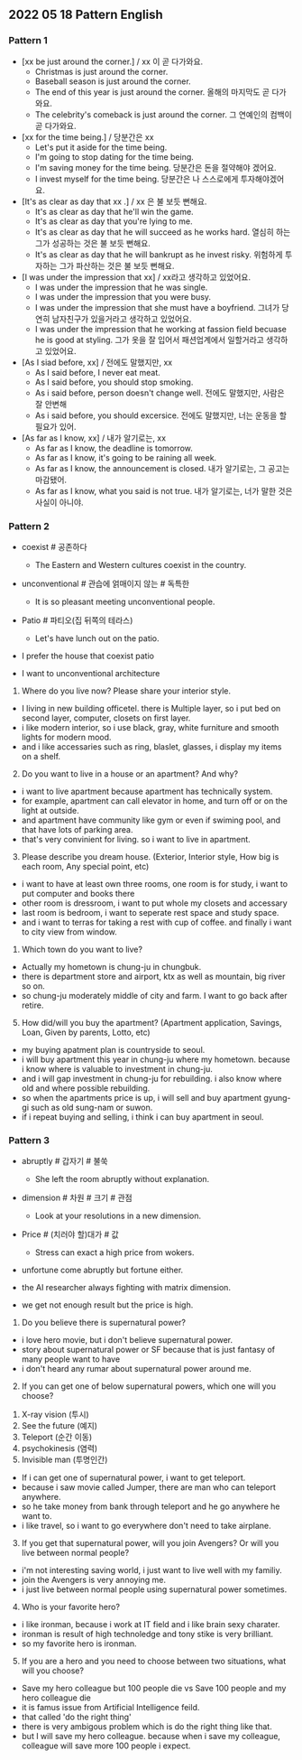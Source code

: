 ## 2022 05 18 Pattern English

### Pattern 1
- [xx be just around the corner.] / xx 이 곧 다가와요.
  - Christmas is just around the corner.
  - Baseball season is just around the corner.
  - The end of this year is just around the corner. 올해의 마지막도 곧 다가와요.
  - The celebrity's comeback is just around the corner.  그 연예인의 컴백이 곧 다가와요.
- [xx for the time being.] / 당분간은 xx
  - Let's put it aside for the time being.
  - I'm going to stop dating for the time being.
  - I'm saving money for the time being. 당분간은 돈을 절약해야 겠어요.
  - I invest myself for the time being. 당분간은 나 스스로에게 투자해야겠어요.
- [It's as clear as day that xx .] / xx 은 불 보듯 뻔해요.
  - It's as clear as day that he'll win the game.
  - It's as clear as day that you're lying to me.
  - It's as clear as day that he will succeed as he works hard. 열심히 하는 그가 성공하는 것은 불 보듯 뻔해요.
  - It's as clear as day that he will bankrupt as he invest risky. 위험하게 투자하는 그가 파산하는 것은 불 보듯 뻔해요.
- [I was under the impression that xx] / xx라고 생각하고 있었어요.
  - I was under the impression that he was single.
  - I was under the impression that you were busy.
  - I was under the impression that she must have a boyfriend. 그녀가 당연히 남자친구가 있을거라고 생각하고 있었어요.
  - I was under the impression that he working at fassion field becuase he is good at styling. 그가 옷을 잘 입어서 패션업계에서 일할거라고 생각하고 있었어요.
- [As I siad before, xx] / 전에도 말했지만, xx
  - As I said before, I never eat meat.
  - As I said before, you should stop smoking.
  - As i said before, person doesn't change well. 전에도 말했지만, 사람은 잘 안변해
  - As i said before, you should excersice. 전에도 말했지만, 너는 운동을 할 필요가 있어.
- [As far as I know, xx] / 내가 알기로는, xx
  - As far as I know, the deadline is tomorrow.
  - As far as I know, it's going to be raining all week.
  - As far as I know, the announcement is closed. 내가 알기로는, 그 공고는 마감됐어.
  - As far as I know, what you said is not true. 내가 알기로는, 너가 말한 것은 사실이 아니야.

### Pattern 2
- coexist # 공존하다
  - The Eastern and Western cultures coexist in the country.
- unconventional # 관습에 얽매이지 않는 # 독특한
  - It is so pleasant meeting unconventional people.
- Patio # 파티오(집 뒤쪽의 테라스)
  - Let's have lunch out on the patio.
  
- I prefer the house that coexist patio 
- I want to unconventional architecture

1. Where do you live now? Please share your interior style.
 - I living in new building officetel. there is Multiple layer, so i put bed on second layer, computer, closets on first layer.
 - i like modern interior, so i use black, gray, white furniture and smooth lights for modern mood.
 - and i like accessaries such as ring, blaslet, glasses, i display my items on a shelf.
 
2. Do you want to live in a house or an apartment? And why?
 -  i want to live apartment because apartment has technically system.
 -  for example, apartment can call elevator in home, and turn off or on the light at outside.
 -  and apartment have community like gym or even if swiming pool, and that have lots of parking area.
 -  that's very convinient for living. so i want to live in apartment.
  
3. Please describe you dream house.
(Exterior, Interior style, How big is each room, Any special point, etc)
 - i want to have at least own three rooms, one room is for study, i want to put computer and books there
 - other room is dressroom, i want to put whole my closets and accessary
 - last room is bedroom, i want to seperate rest space and study space.
 - and i want to terras for taking a rest with cup of coffee. and finally i want to city view from window.

1. Which town do you want to live?
 - Actually my hometown is chung-ju in chungbuk. 
 - there is department store and airport, ktx as well as mountain, big river so on. 
 - so chung-ju moderately middle of city and farm. I want to go back after retire.
  
5. How did/will you buy the apartment?
(Apartment application, ​Savings, Loan, Given by parents, Lotto, etc)
 - my buying apatment plan is countryside to seoul.
 - i will buy apartment this year in chung-ju where my hometown. because i know where is valuable to investment in chung-ju.
 - and i will gap investment in chung-ju for rebuilding. i also know where old and where possible rebuilding.
 - so when the apartments price is up, i will sell and buy apartment gyung-gi such as old sung-nam or suwon. 
 - if i repeat buying and selling, i think i can buy apartment in seoul.

### Pattern 3
- abruptly # 갑자기 # 불쑥
  - She left the room abruptly without explanation.
- dimension # 차원 # 크기 # 관점
  - Look at your resolutions in a new dimension.
- Price # (치러야 할)대가 # 값
  - Stress can exact a high price from wokers.
  
- unfortune come abruptly but fortune either.
- the AI researcher always fighting with matrix dimension.
- we get not enough result but the price is high.

1. Do you believe there is supernatural power?
 - i love hero movie, but i don't believe supernatural power.
 - story about supernatural power or SF because that is just fantasy of many people want to have
 - i don't heard any rumar about supernatural power around me.

2. If you can get one of below supernatural powers, which one will you choose?
1) X-ray vision (투시)
2) See the future (예지)
3) Teleport (순간 이동)
4) psychokinesis (염력)
5) Invisible man (투명인간)
 - If i can get one of supernatural power, i want to get teleport.
 - because i saw movie called Jumper, there are man who can teleport anywhere.
 - so he take money from bank through teleport and he go anywhere he want to.
 - i like travel, so i want to go everywhere don't need to take airplane.

3. If you get that supernatural power, will you join Avengers? Or will you live between normal people?
 - i'm not interesting saving world, i just want to live well with my familiy.
 - join the Avengers is very annoying me. 
 - i just live between normal people using supernatural power sometimes.

4. Who is your favorite hero?
 - i like ironman, because i work at IT field and i like brain sexy charater.
 - ironman is result of high technoledge and tony stike is very brilliant.
 - so my favorite hero is ironman.

5. If you are a hero and you need to choose between two situations, what will you choose?
 -  Save my hero colleague but 100 people die vs Save 100 people and my hero colleague die
 -  it is famus issue from Artificial Intelligence feild.
 -  that called 'do the right thing'
 -  there is very ambigous problem which is do the right thing like that.
 -  but I will save my hero colleague. because when i save my colleague, colleague will save more 100 people i expect.
